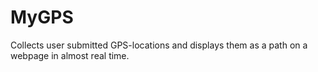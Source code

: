 # MyGPS
Collects user submitted GPS-locations and displays them as a path on a webpage in almost real time.
